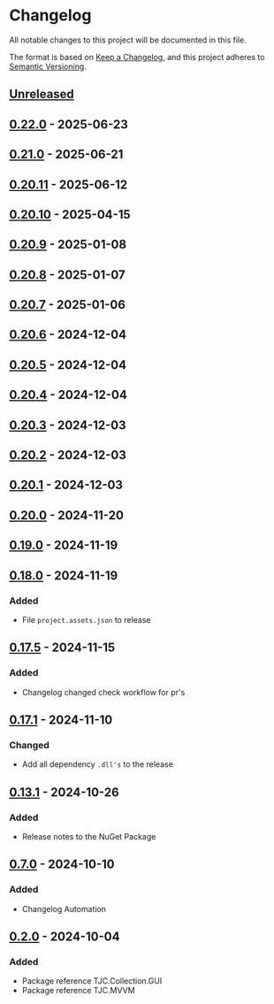 # Changelog

All notable changes to this project will be documented in this file.

The format is based on [Keep a Changelog](https://keepachangelog.com/en/1.1.0/),
and this project adheres to [Semantic Versioning](https://semver.org/spec/v2.0.0.html).

## [Unreleased]

## [0.22.0] - 2025-06-23

## [0.21.0] - 2025-06-21

## [0.20.11] - 2025-06-12

## [0.20.10] - 2025-04-15

## [0.20.9] - 2025-01-08

## [0.20.8] - 2025-01-07

## [0.20.7] - 2025-01-06

## [0.20.6] - 2024-12-04

## [0.20.5] - 2024-12-04

## [0.20.4] - 2024-12-04

## [0.20.3] - 2024-12-03

## [0.20.2] - 2024-12-03

## [0.20.1] - 2024-12-03

## [0.20.0] - 2024-11-20

## [0.19.0] - 2024-11-19

## [0.18.0] - 2024-11-19

### Added

- File `project.assets.json` to release

## [0.17.5] - 2024-11-15

### Added

- Changelog changed check workflow for pr's

## [0.17.1] - 2024-11-10

### Changed

- Add all dependency `.dll's` to the release

## [0.13.1] - 2024-10-26

### Added

- Release notes to the NuGet Package

## [0.7.0] - 2024-10-10

### Added

- Changelog Automation

## [0.2.0] - 2024-10-04

### Added

- Package reference TJC.Collection.GUI
- Package reference TJC.MVVM

[Unreleased]: https://github.com/TJC-Tools/TJC.Collection.MVVM/compare/v0.22.0...HEAD

[0.22.0]: https://github.com/TJC-Tools/TJC.Collection.MVVM/compare/v0.21.0...v0.22.0

[0.21.0]: https://github.com/TJC-Tools/TJC.Collection.MVVM/compare/v0.20.11...v0.21.0

[0.20.11]: https://github.com/TJC-Tools/TJC.Collection.MVVM/compare/v0.20.10...v0.20.11

[0.20.10]: https://github.com/TJC-Tools/TJC.Collection.MVVM/compare/v0.20.9...v0.20.10

[0.20.9]: https://github.com/TJC-Tools/TJC.Collection.MVVM/compare/v0.20.8...v0.20.9

[0.20.8]: https://github.com/TJC-Tools/TJC.Collection.MVVM/compare/v0.20.7...v0.20.8

[0.20.7]: https://github.com/TJC-Tools/TJC.Collection.MVVM/compare/v0.20.6...v0.20.7

[0.20.6]: https://github.com/TJC-Tools/TJC.Collection.MVVM/compare/v0.20.5...v0.20.6

[0.20.5]: https://github.com/TJC-Tools/TJC.Collection.MVVM/compare/v0.20.4...v0.20.5

[0.20.4]: https://github.com/TJC-Tools/TJC.Collection.MVVM/compare/v0.20.3...v0.20.4

[0.20.3]: https://github.com/TJC-Tools/TJC.Collection.MVVM/compare/v0.20.2...v0.20.3

[0.20.2]: https://github.com/TJC-Tools/TJC.Collection.MVVM/compare/v0.20.1...v0.20.2

[0.20.1]: https://github.com/TJC-Tools/TJC.Collection.MVVM/compare/v0.20.0...v0.20.1

[0.20.0]: https://github.com/TJC-Tools/TJC.Collection.MVVM/compare/v0.19.0...v0.20.0

[0.19.0]: https://github.com/TJC-Tools/TJC.Collection.MVVM/compare/v0.18.0...v0.19.0

[0.18.0]: https://github.com/TJC-Tools/TJC.Collection.MVVM/compare/v0.17.5...v0.18.0

[0.17.5]: https://github.com/TJC-Tools/TJC.Collection.MVVM/compare/v0.17.1...v0.17.5

[0.17.1]: https://github.com/TJC-Tools/TJC.Collection.MVVM/compare/v0.13.1...v0.17.1

[0.13.1]: https://github.com/TJC-Tools/TJC.Collection.MVVM/compare/v0.7.0...v0.13.1

[0.7.0]: https://github.com/TJC-Tools/TJC.Collection.MVVM/compare/v0.2.0...v0.7.0

[0.2.0]: https://github.com/TJC-Tools/TJC.Collection.MVVM/releases/tag/v0.2.0
